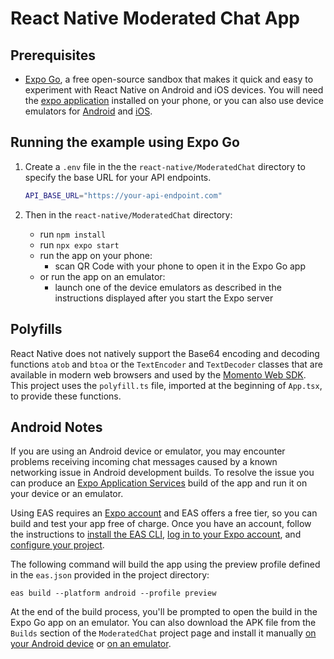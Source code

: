 # React Native Moderated Chat App

## Prerequisites

- [Expo Go](https://docs.expo.dev/get-started/expo-go/), a free open-source sandbox that makes it quick and easy to experiment with React Native on Android and iOS devices. You will need the [expo application](https://expo.dev/client) installed on your phone, or you can also use device emulators for [Android](https://docs.expo.dev/workflow/android-studio-emulator/) and [iOS](https://docs.expo.dev/workflow/ios-simulator/).

## Running the example using Expo Go

1. Create a `.env` file in the the `react-native/ModeratedChat` directory to specify the base URL for your API endpoints.

    ```bash
    API_BASE_URL="https://your-api-endpoint.com"
    ```

2. Then in the `react-native/ModeratedChat` directory:

    - run `npm install`
    - run `npx expo start`
    - run the app on your phone:
      - scan QR Code with your phone to open it in the Expo Go app
    - or run the app on an emulator:
      - launch one of the device emulators as described in the instructions displayed after you start the Expo server

## Polyfills

React Native does not natively support the Base64 encoding and decoding functions `atob` and `btoa` or the `TextEncoder` and `TextDecoder` classes that are available in modern web browsers and used by the [Momento Web SDK](https://github.com/momentohq/client-sdk-javascript). This project uses the `polyfill.ts` file, imported at the beginning of `App.tsx`, to provide these functions.

## Android Notes

If you are using an Android device or emulator, you may encounter problems receiving incoming chat messages caused by a known networking issue in Android development builds. To resolve the issue you can produce an [Expo Application Services](https://docs.expo.dev/eas/) build of the app and run it on your device or an emulator.

Using EAS requires an [Expo account](https://docs.expo.dev/build/setup/#an-expo-user-account) and EAS offers a free tier, so you can build and test your app free of charge. Once you have an account, follow the instructions to [install the EAS CLI](https://docs.expo.dev/build/setup/#install-the-latest-eas-cli), [log in to your Expo account](https://docs.expo.dev/build/setup/#log-in-to-your-expo-account), and [configure your project](https://docs.expo.dev/build/setup/#configure-the-project).

The following command will build the app using the preview profile defined in the `eas.json` provided in the project directory:

```
eas build --platform android --profile preview
```

At the end of the build process, you'll be prompted to open the build in the Expo Go app on an emulator. You can also download the APK file from the `Builds` section of the `ModeratedChat` project page and install it manually [on your Android device](https://www.lifewire.com/install-apk-on-android-4177185#toc-transfer-the-apk-installer-via-usb) or [on an emulator](https://developer.android.com/studio/run/emulator-install-add-files).
